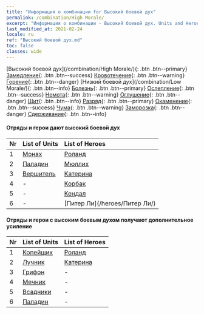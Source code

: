 ```yaml
---
title: "Информация о комбинации for Высокий боевой дух"
permalink: /combination/High Morale/
excerpt: "Информация о комбинации - Высокий боевой дух. Units and Heroes Formation."
last_modified_at: 2021-02-24
locale: ru
ref: "Высокий боевой дух.md"
toc: false
classes: wide
---
```


  [Высокий боевой дух](/combination/High Morale/){: .btn .btn--primary} [Замедление](/combination/Slow/){: .btn .btn--success} [Кровотечение](/combination/Bleeding/){: .btn .btn--warning} [Горение](/combination/Burning/){: .btn .btn--danger} [Низкий боевой дух](/combination/Low Morale/){: .btn .btn--info} [Болезнь](/combination/Disease/){: .btn .btn--primary} [Ослепление](/combination/Blind/){: .btn .btn--success} [Немота](/combination/Silence/){: .btn .btn--warning} [Оглушение](/combination/Stun/){: .btn .btn--danger} [Щит](/combination/Shield/){: .btn .btn--info} [Разряд](/combination/Static/){: .btn .btn--primary} [Окаменение](/combination/Petrify/){: .btn .btn--success} [Чума](/combination/Plague/){: .btn .btn--warning} [Заморозка](/combination/Freeze/){: .btn .btn--danger} [Сдерживание](/combination/Deterrence/){: .btn .btn--info} 


#### Отряды и герои дают высокий боевой дух

  | Nr |  List of Units  | List of Heroes | 
  |:---|:----------------|:---------------| 
  | 1 | [Монах](/units/Монах/) | [Роланд](/heroes/Роланд/) |
  | 2 | [Паладин](/units/Паладин/) | [Мюллих](/heroes/Мюллих/) |
  | 3 | [Вершитель](/units/Вершитель/) | [Катерина](/heroes/Катерина/) |
  | 4 | - | [Корбак](/heroes/Корбак/) |
  | 5 | - | [Кендал](/heroes/Кендал/) |
  | 6 | - | [Питер Ли](/heroes/Питер Ли/) |


#### Отряды и герои с высоким боевым духом получают дополнительное усиление

  | Nr |  List of Units  | List of Heroes | 
  |:---|:----------------|:---------------| 
  | 1 | [Копейщик](/units/Копейщик/) | [Роланд](/heroes/Роланд/) |
  | 2 | [Лучник](/units/Лучник/) | [Катерина](/heroes/Катерина/) |
  | 3 | [Грифон](/units/Грифон/) | - |
  | 4 | [Мечник](/units/Мечник/) | - |
  | 5 | [Всадники](/units/Всадники/) | - |
  | 6 | [Паладин](/units/Паладин/) | - |
